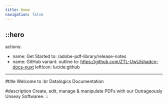 ```yaml
---
title: Home
navigation: false
---
```


::hero
---
actions:
  - name: Get Started
    to: /adobe-pdf-library/release-notes
  - name: GitHub
    variant: outline
    to: https://github.com/ZTL-UwU/shadcn-docs-nuxt
    leftIcon: lucide:github
---
#title
Welcome to :br Datalogics Documentation

#description
Create, edit, manage & manipulate PDFs with our Outrageously Unsexy Softwaree.
::

